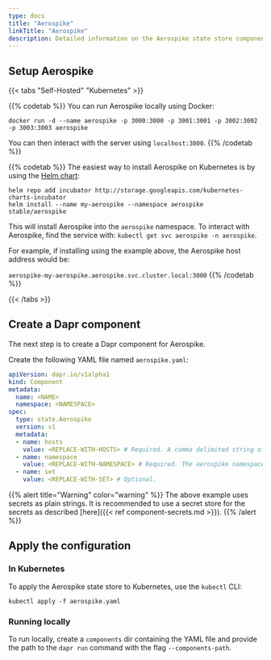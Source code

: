 ```yaml
---
type: docs
title: "Aerospike"
linkTitle: "Aerospike"
description: Detailed information on the Aerospike state store component
---
```


## Setup Aerospike

{{< tabs "Self-Hosted" "Kubernetes" >}}

{{% codetab %}}
You can run Aerospike locally using Docker:

```
docker run -d --name aerospike -p 3000:3000 -p 3001:3001 -p 3002:3002 -p 3003:3003 aerospike
```

You can then interact with the server using `localhost:3000`.
{{% /codetab %}}

{{% codetab %}}
The easiest way to install Aerospike on Kubernetes is by using the [Helm chart](https://github.com/helm/charts/tree/master/stable/aerospike):

```
helm repo add incubator http://storage.googleapis.com/kubernetes-charts-incubator
helm install --name my-aerospike --namespace aerospike stable/aerospike
```

This will install Aerospike into the `aerospike` namespace. To interact with Aerospike, find the service with: `kubectl get svc aerospike -n aerospike`.

For example, if installing using the example above, the Aerospike host address would be:

`aerospike-my-aerospike.aerospike.svc.cluster.local:3000`
{{% /codetab %}}

{{< /tabs >}}

## Create a Dapr component

The next step is to create a Dapr component for Aerospike.

Create the following YAML file named `aerospike.yaml`:

```yaml
apiVersion: dapr.io/v1alpha1
kind: Component
metadata:
  name: <NAME>
  namespace: <NAMESPACE>
spec:
  type: state.Aerospike
  version: v1
  metadata:
  - name: hosts
    value: <REPLACE-WITH-HOSTS> # Required. A comma delimited string of hosts. Example: "aerospike:3000,aerospike2:3000"
  - name: namespace
    value: <REPLACE-WITH-NAMESPACE> # Required. The aerospike namespace.
  - name: set
    value: <REPLACE-WITH-SET> # Optional.
```

{{% alert title="Warning" color="warning" %}}
The above example uses secrets as plain strings. It is recommended to use a secret store for the secrets as described [here]({{< ref component-secrets.md >}}).
{{% /alert %}}

## Apply the configuration

### In Kubernetes

To apply the Aerospike state store to Kubernetes, use the `kubectl` CLI:

```
kubectl apply -f aerospike.yaml
```

### Running locally

To run locally, create a `components` dir containing the YAML file and provide the path to the `dapr run` command with the flag `--components-path`.
